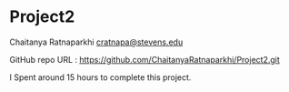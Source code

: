 # Project2

Chaitanya Ratnaparkhi cratnapa@stevens.edu

GitHub repo URL : https://github.com/ChaitanyaRatnaparkhi/Project2.git

I Spent around 15 hours to complete this project.